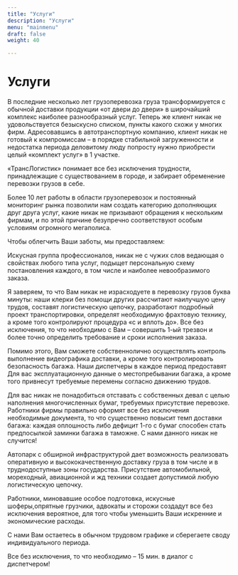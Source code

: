 ```yaml
---
title: "Услуги" 
description: "Услуги"
menu: "mainmenu"
draft: false
weight: 40

---
```


# Услуги

В последние несколько лет грузоперевозка груза трансформируется с обычной доставки продукции «от двери до двери» в широчайший комплекс наиболее разнообразный услуг. Теперь же клиент никак не удовольствуется безыскусно списком, пункты какого схожи у многих фирм. Адресовавшись в автотранспортную компанию, клиент никак не готовый к компромиссам – в порядке стабильной загруженности и недостатка периода деловитому люду попросту нужно приобрести целый «комплект услуг» в 1 участке.

«ТрансЛогистик» понимает все без исключения трудности, принадлежащие с существованием в городе, и забирает обременение перевозки грузов в себе.

Более 10 лет работы в области грузоперевозок и постоянный мониторинг рынка позволили нам создать категорию дополняющих друг друга услуг, какие никак не призывают обращения к нескольким фирмам, и по этой причине безупречно соответствуют особым условиям огромного мегаполиса.

Чтобы облегчить Ваши заботы, мы предоставляем:

Искусная группа профессионалов, никак не с чужих слов ведающая о свойствах любого типа услуг, подыщет персональную схему постановления каждого, в том числе и наиболее невообразимого заказа.

Я заверяем, то что Вам никак не израсходуете в перевозку грузов буква минуты: наши клерки без помощи других рассчитают наилучшую цену трудов, составят логистическую цепочку, разработают подробный проект транспортировки, определят необходимую фрахтовую технику, а кроме того контролируют процедура «с и вплоть до». Все без исключения, то что необходимо с Вам – совершить 1-ый трезвон и более точно определить требование и сроки исполнения заказа.

Помимо этого, Вам сможете собственнолично осуществлять контроль выполнение видеографика доставки, а кроме того контролировать безопасность багажа. Наши диспетчеры в каждое период предоставят Для вас эксплуатационную данные о местопребывании багажа, а кроме того привнесут требуемые перемены согласно движению трудов.

Для вас никак не понадобиться отставать с собственных девал с целью наполнения многочисленных бумаг, требуемых присутствие перевозке. Работники фирмы правильно оформят все без исключения необходимые документа, то что существенно повысит темп доставки багажа: каждая оплошность либо дефицит 1-го с бумаг способен стать предпосылкой заминки багажа в таможне. С нами данного никак не случится!

Автопарк с обширной инфраструктурой дает возможность реализовать оперативную и высококачественную доставку груза в том числе и в труднодоступные зоны государства. Присутствие автомобильной, мореходный, авиационной и жд техники создает допустимой любую логистическую цепочку.

Работники, миновавшие особое подготовка, искусные шоферы,опрятные грузчики, адвокаты и сторожи создадут все без исключения вероятное, для того чтобы уменьшить Ваши искренние и экономические расходы.

С нами Вам остаетесь в обычном трудовом графике и сберегаете своду индивидуального периода.

Все без исключения, то что необходимо – 15 мин. в диалог с диспетчером!